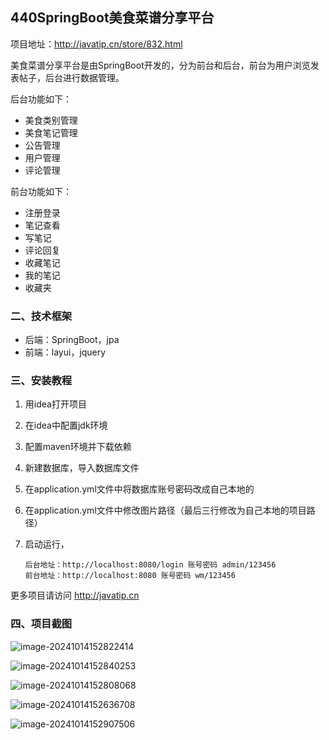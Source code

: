 ## 440SpringBoot美食菜谱分享平台

项目地址：http://javatip.cn/store/832.html

美食菜谱分享平台是由SpringBoot开发的，分为前台和后台，前台为用户浏览发表帖子，后台进行数据管理。

后台功能如下：

- 美食类别管理
- 美食笔记管理
- 公告管理
- 用户管理
- 评论管理

前台功能如下：

- 注册登录
- 笔记查看
- 写笔记
- 评论回复
- 收藏笔记
- 我的笔记
- 收藏夹

### 二、技术框架

- 后端：SpringBoot，jpa
- 前端：layui，jquery

### 三、安装教程

1. 用idea打开项目

2. 在idea中配置jdk环境

3. 配置maven环境并下载依赖

4. 新建数据库，导入数据库文件

5. 在application.yml文件中将数据库账号密码改成自己本地的

6. 在application.yml文件中修改图片路径（最后三行修改为自己本地的项目路径）

7. 启动运行，

   ```
   后台地址：http://localhost:8080/login 账号密码 admin/123456
   前台地址：http://localhost:8080 账号密码 wm/123456
   ```


更多项目请访问 http://javatip.cn

### 四、项目截图

![image-20241014152822414](http://image.javatip.cn/bysj/20241014152822.png)

![image-20241014152840253](http://image.javatip.cn/bysj/20241014152840.png)

![image-20241014152808068](http://image.javatip.cn/bysj/20241014152808.png)

![image-20241014152636708](http://image.javatip.cn/bysj/20241014152643.png)

![image-20241014152907506](http://image.javatip.cn/bysj/20241014152907.png)